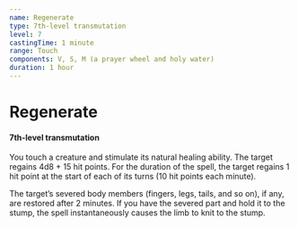 ```yaml
---
name: Regenerate
type: 7th-level transmutation
level: 7
castingTime: 1 minute
range: Touch
components: V, S, M (a prayer wheel and holy water)
duration: 1 hour
---
```


# Regenerate

#### 7th-level transmutation

You touch a creature and stimulate its natural healing ability. The target regains 4d8 + 15 hit points. For the duration of the spell, the target regains 1 hit point at the start of each of its turns (10 hit points each minute).

The target’s severed body members (fingers, legs, tails, and so on), if any, are restored after 2 minutes. If you have the severed part and hold it to the stump, the spell instantaneously causes the limb to knit to the stump.
